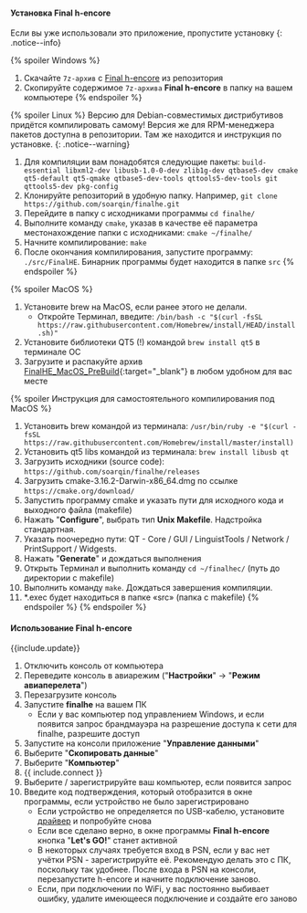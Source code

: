 #### Установка Final h-encore

Если вы уже использовали это приложение, пропустите установку
{: .notice--info}

{% spoiler Windows %}

1. Скачайте `7z-архив` с [Final h-encore](https://github.com/soarqin/finalhe/releases/latest) из репозитория
1. Скопируйте содержимое `7z-архива` **Final h-encore** в папку на вашем компьютере
{% endspoiler %}

{% spoiler Linux %}
Версию для Debian-совместимых дистрибутивов придётся компилировать самому! Версия же для RPM-менеджера пакетов доступна в репозитории. Там же находится и инструкция по установке.
{: .notice--warning}

1. Для компиляции вам понадобятся следующие пакеты: `build-essential libxml2-dev libusb-1.0-0-dev zlib1g-dev qtbase5-dev cmake qt5-default qt5-qmake qtbase5-dev-tools qttools5-dev-tools git qttools5-dev pkg-config`
1. Клонируйте репозиторий в удобную папку. Например, `git clone https://github.com/soarqin/finalhe.git`
1. Перейдите в папку с исходниками программы `cd finalhe/`
1. Выполните команду `cmake`, указав в качестве её параметра местонахождение папки с исходниками: `cmake ~/finalhe/`
1. Начните компилирование: `make`
1. После окончания компилирования, запустите программу: `./src/FinalHE`. Бинарник программы будет находится в папке `src`
   {% endspoiler %}

{% spoiler MacOS %}

1. Установите brew на MacOS, если ранее этого не делали.
   * Откройте Терминал, введите: `/bin/bash -c "$(curl -fsSL https://raw.githubusercontent.com/Homebrew/install/HEAD/install.sh)"`
1. Установите библиотеки QT5 (!) командой `brew install qt5` в терминале ОС
1. Загрузите и распакуйте архив [FinalHE_MacOS_PreBuild](files/FinalHE_MacOS_PreBuild.zip){:target="_blank"} в любом удобном для вас месте

{% spoiler Инструкция для самостоятельного компилирования под MacOS %}

1. Установить brew командой из терминала: `/usr/bin/ruby -e "$(curl -fsSL https://raw.githubusercontent.com/Homebrew/install/master/install)`
1. Установить qt5 libs командой из терминала: `brew install libusb qt`
1. Загрузить исходники (source code): `https://github.com/soarqin/finalhe/releases`
1. Загрузить cmake-3.16.2-Darwin-x86_64.dmg по ссылке `https://cmake.org/download/`
1. Запустить программу cmake и указать пути для исходного кода и выходного файла (makefile)
1. Нажать "**Configure**", выбрать тип **Unix Makefile**. Надстройка стандартная.
1. Указать поочередно пути: QT - Core / GUI / LinguistTools / Network / PrintSupport / Widgests.
1. Нажать "**Generate**" и дождаться выполнения
1. Открыть Терминал и выполнить команду `cd ~/finalheс/` (путь до директории с makefile)
1. Выполнить команду `make`. Дождаться завершения компиляции.
1. \*.exec будет находиться в папке «src» (папка с makefile)
   {% endspoiler %}
   {% endspoiler %}

#### Использование Final h-encore

{{include.update}}

1. Отключить консоль от компьютера
1. Переведите консоль в авиарежим ("**Настройки**" -> "**Режим авиаперелета**")
1. Перезагрузите консоль
1. Запустите **finalhe** на вашем ПК
   - Если у вас компьютер под управлением Windows, и если появится запрос брандмауэра на разрешение доступа к сети для finalhe, разрешите доступ
1. Запустите на консоли приложение "**Управление данными**"
1. Выберите "**Скопировать данные**"
1. Выберите "**Компьютер**"
1. {{ include.connect }}
1. Выберите / зарегистрируйте ваш компьютер, если появится запрос
1. Введите код подтверждения, который отобразится в окне программы, если устройство не было зарегистрировано
   - Если устройство не определяется по USB-кабелю, установите [драйвер](files/QcmaDriver_winusb.zip) и попробуйте снова
   - Если все сделано верно, в окне программы **Final h-encore** кнопка "**Let's GO!**" станет активной
   - В некоторых случаях требуется вход в PSN, если у вас нет учётки PSN - зарегистрируйте её. Рекомендую делать это с ПК, поскольку так удобнее. После входа в PSN на консоли, перезапустите h-encore и начните подключение заново.
   - Если, при подключении по WiFi, у вас постоянно выбивает ошибку, удалите имеющееся подключение и создайте его заново
